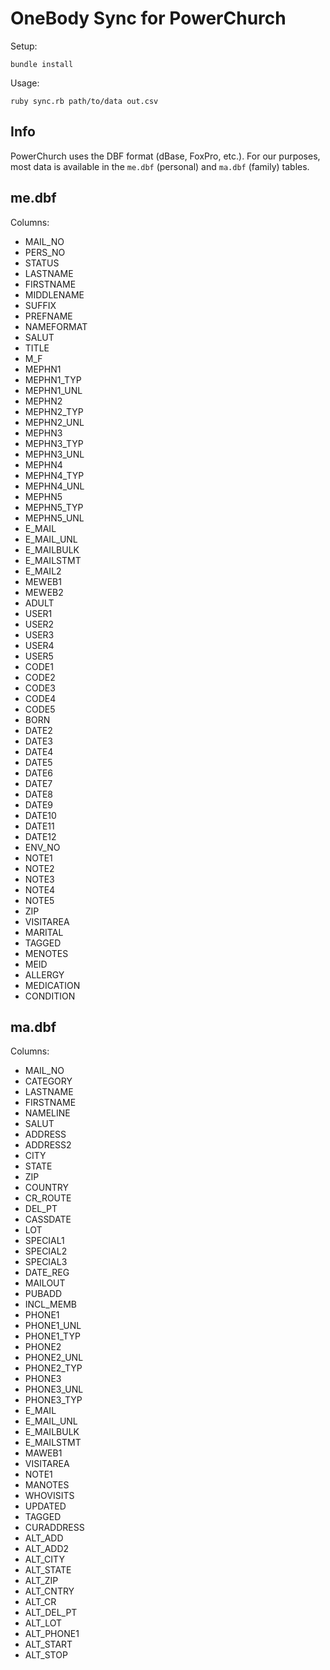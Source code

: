 # OneBody Sync for PowerChurch

Setup:

```
bundle install
```

Usage:

```
ruby sync.rb path/to/data out.csv
```

## Info

PowerChurch uses the DBF format (dBase, FoxPro, etc.).
For our purposes, most data is available in the `me.dbf` (personal) and `ma.dbf` (family) tables.

## me.dbf

Columns:

* MAIL\_NO
* PERS\_NO
* STATUS
* LASTNAME
* FIRSTNAME
* MIDDLENAME
* SUFFIX
* PREFNAME
* NAMEFORMAT
* SALUT
* TITLE
* M\_F
* MEPHN1
* MEPHN1\_TYP
* MEPHN1\_UNL
* MEPHN2
* MEPHN2\_TYP
* MEPHN2\_UNL
* MEPHN3
* MEPHN3\_TYP
* MEPHN3\_UNL
* MEPHN4
* MEPHN4\_TYP
* MEPHN4\_UNL
* MEPHN5
* MEPHN5\_TYP
* MEPHN5\_UNL
* E\_MAIL
* E\_MAIL\_UNL
* E\_MAILBULK
* E\_MAILSTMT
* E\_MAIL2
* MEWEB1
* MEWEB2
* ADULT
* USER1
* USER2
* USER3
* USER4
* USER5
* CODE1
* CODE2
* CODE3
* CODE4
* CODE5
* BORN
* DATE2
* DATE3
* DATE4
* DATE5
* DATE6
* DATE7
* DATE8
* DATE9
* DATE10
* DATE11
* DATE12
* ENV\_NO
* NOTE1
* NOTE2
* NOTE3
* NOTE4
* NOTE5
* ZIP
* VISITAREA
* MARITAL
* TAGGED
* MENOTES
* MEID
* ALLERGY
* MEDICATION
* CONDITION

## ma.dbf

Columns:

* MAIL\_NO
* CATEGORY
* LASTNAME
* FIRSTNAME
* NAMELINE
* SALUT
* ADDRESS
* ADDRESS2
* CITY
* STATE
* ZIP
* COUNTRY
* CR\_ROUTE
* DEL\_PT
* CASSDATE
* LOT
* SPECIAL1
* SPECIAL2
* SPECIAL3
* DATE\_REG
* MAILOUT
* PUBADD
* INCL\_MEMB
* PHONE1
* PHONE1\_UNL
* PHONE1\_TYP
* PHONE2
* PHONE2\_UNL
* PHONE2\_TYP
* PHONE3
* PHONE3\_UNL
* PHONE3\_TYP
* E\_MAIL
* E\_MAIL\_UNL
* E\_MAILBULK
* E\_MAILSTMT
* MAWEB1
* VISITAREA
* NOTE1
* MANOTES
* WHOVISITS
* UPDATED
* TAGGED
* CURADDRESS
* ALT\_ADD
* ALT\_ADD2
* ALT\_CITY
* ALT\_STATE
* ALT\_ZIP
* ALT\_CNTRY
* ALT\_CR
* ALT\_DEL\_PT
* ALT\_LOT
* ALT\_PHONE1
* ALT\_START
* ALT\_STOP
